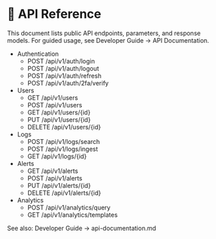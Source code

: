 # 🔌 API Reference

This document lists public API endpoints, parameters, and response models. For guided usage, see Developer Guide → API Documentation.

- Authentication
  - POST /api/v1/auth/login
  - POST /api/v1/auth/logout
  - POST /api/v1/auth/refresh
  - POST /api/v1/auth/2fa/verify
- Users
  - GET /api/v1/users
  - POST /api/v1/users
  - GET /api/v1/users/{id}
  - PUT /api/v1/users/{id}
  - DELETE /api/v1/users/{id}
- Logs
  - POST /api/v1/logs/search
  - POST /api/v1/logs/ingest
  - GET /api/v1/logs/{id}
- Alerts
  - GET /api/v1/alerts
  - POST /api/v1/alerts
  - PUT /api/v1/alerts/{id}
  - DELETE /api/v1/alerts/{id}
- Analytics
  - POST /api/v1/analytics/query
  - GET /api/v1/analytics/templates

See also: Developer Guide → api-documentation.md
